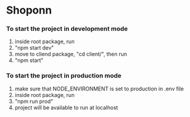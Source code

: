 # Shoponn
### To start the project in development mode
<ol>
<li>inside root package, run</li>
<li>"npm start dev"</li>
<li>move to cliend package, "cd client/", then run</li>
<li>"npm start"</li>
</ol>

### To start the project in production mode
<ol>
<li>make sure that NODE_ENVIRONMENT is set to production in .env file</li>
<li>inside root package, run</li>
<li>"npm run prod"</li>
<li>project will be available to run at localhost</li>
</ol>